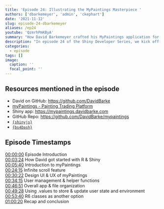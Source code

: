 ```yaml
---
title: 'Episode 24: Illustrating the MyPaintings Masterpiece '
authors: ['dbarkemeyer', 'admin', 'ckephart']
date: '2021-11-12'
slug: episode-24-dbarkemeyer
aliases: /ep24
youtube: 'QzmrhPmKByA' 
summary: "How David Barkemeyer crafted his MyPaintings application for the 2021 Shiny contest!"
description: "In episode 24 of the Shiny Developer Series, we kick off a series of episodes that spotlight amazing Shiny applications submitted in the 2021 RStudio Shiny Contest! David Barkemeyer joins Eric to uncover the technical achievements and design philosophy of his myPaintings application, complete with many innovative capabilities that greatly enhance the user experience and backend infrastructure. Throughout the episode, you will hear David\'s perspectives on effective techniques to manage application state, integration of custom javascript, and much more!"
categories:
  - episode
tags: []
image:
  caption: ''
  focal_point: ''
---
```


## Resources mentioned in the episode

- David on GitHub: https://github.com/DavidBarke
- [myPaintings - Painting Trading Platform](https://community.rstudio.com/t/mypaintings-painting-trading-platform-shiny-contest-submission/104278)
- Shiny app: https://mypaintings.davidbarke.com
- GitHub Repo: https://github.com/DavidBarke/mypaintings
- [`{shinyjs}`](https://deanattali.com/shinyjs)
- [`{bs4Dash}`](https://rinterface.github.io/bs4Dash)

## Episode Timestamps

[00:00:00](https://youtube.com/watch?v=QzmrhPmKByA&t=0s) Episode Introduction <br> 
[00:03:24](https://youtube.com/watch?v=QzmrhPmKByA&t=204s) How David got started with R & Shiny <br> 
[00:05:40](https://youtube.com/watch?v=QzmrhPmKByA&t=340s) Introduction to myPaintings <br> 
[00:24:15](https://youtube.com/watch?v=QzmrhPmKByA&t=1455s) Infinite scroll feature <br> 
[00:30:22](https://youtube.com/watch?v=QzmrhPmKByA&t=1822s) Design UI & UX of myPaintings <br> 
[00:34:15](https://youtube.com/watch?v=QzmrhPmKByA&t=2055s) User management & helper functions <br> 
[00:46:51](https://youtube.com/watch?v=QzmrhPmKByA&t=2811s) Overall app & file organization <br> 
[00:49:28](https://youtube.com/watch?v=QzmrhPmKByA&t=2968s) Using .values to store & update user state and environment <br> 
[00:53:40](https://youtube.com/watch?v=QzmrhPmKByA&t=3220s) R6 classes as another option <br> 
[01:00:20](https://youtube.com/watch?v=QzmrhPmKByA&t=3620s) Recap and conclusion <br> 